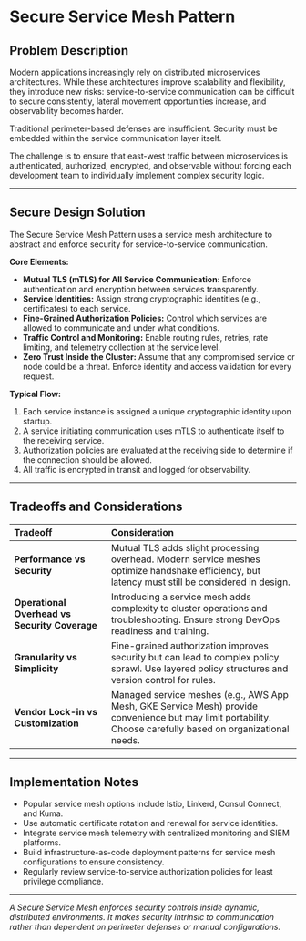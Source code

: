 # Secure Service Mesh Pattern

## Problem Description

Modern applications increasingly rely on distributed microservices architectures. While these architectures improve scalability and flexibility, they introduce new risks: service-to-service communication can be difficult to secure consistently, lateral movement opportunities increase, and observability becomes harder.

Traditional perimeter-based defenses are insufficient. Security must be embedded within the service communication layer itself.

The challenge is to ensure that east-west traffic between microservices is authenticated, authorized, encrypted, and observable without forcing each development team to individually implement complex security logic.

---

## Secure Design Solution

The Secure Service Mesh Pattern uses a service mesh architecture to abstract and enforce security for service-to-service communication.

**Core Elements:**
- **Mutual TLS (mTLS) for All Service Communication:** Enforce authentication and encryption between services transparently.
- **Service Identities:** Assign strong cryptographic identities (e.g., certificates) to each service.
- **Fine-Grained Authorization Policies:** Control which services are allowed to communicate and under what conditions.
- **Traffic Control and Monitoring:** Enable routing rules, retries, rate limiting, and telemetry collection at the service level.
- **Zero Trust Inside the Cluster:** Assume that any compromised service or node could be a threat. Enforce identity and access validation for every request.

**Typical Flow:**
1. Each service instance is assigned a unique cryptographic identity upon startup.
2. A service initiating communication uses mTLS to authenticate itself to the receiving service.
3. Authorization policies are evaluated at the receiving side to determine if the connection should be allowed.
4. All traffic is encrypted in transit and logged for observability.

---

## Tradeoffs and Considerations

| Tradeoff | Consideration |
|:---------|:--------------|
| **Performance vs Security** | Mutual TLS adds slight processing overhead. Modern service meshes optimize handshake efficiency, but latency must still be considered in design. |
| **Operational Overhead vs Security Coverage** | Introducing a service mesh adds complexity to cluster operations and troubleshooting. Ensure strong DevOps readiness and training. |
| **Granularity vs Simplicity** | Fine-grained authorization improves security but can lead to complex policy sprawl. Use layered policy structures and version control for rules. |
| **Vendor Lock-in vs Customization** | Managed service meshes (e.g., AWS App Mesh, GKE Service Mesh) provide convenience but may limit portability. Choose carefully based on organizational needs. |

---

## Implementation Notes

- Popular service mesh options include Istio, Linkerd, Consul Connect, and Kuma.
- Use automatic certificate rotation and renewal for service identities.
- Integrate service mesh telemetry with centralized monitoring and SIEM platforms.
- Build infrastructure-as-code deployment patterns for service mesh configurations to ensure consistency.
- Regularly review service-to-service authorization policies for least privilege compliance.

---

*A Secure Service Mesh enforces security controls inside dynamic, distributed environments. It makes security intrinsic to communication rather than dependent on perimeter defenses or manual configurations.*

